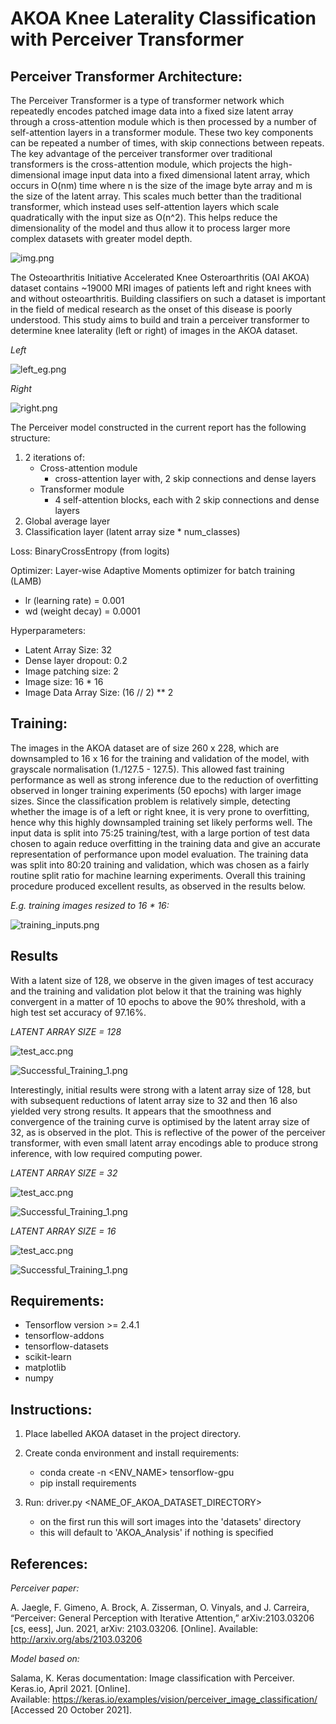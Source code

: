 # AKOA Knee Laterality Classification with Perceiver Transformer

Perceiver Transformer Architecture:
-
The Perceiver Transformer is a type of transformer network which repeatedly encodes patched image data
into a fixed size latent array through a cross-attention module which is then processed by a number of
self-attention layers in a transformer module. These two key components can be repeated a number of times,
with skip connections between repeats. The key advantage of the perceiver transformer over traditional
transformers is the cross-attention module, which projects the high-dimensional image input data into a 
fixed dimensional latent array, which occurs in O(nm) time where n is the size of the image byte array and
m is the size of the latent array. This scales much better than the traditional transformer, which instead
uses self-attention layers which scale quadratically with the input size as O(n^2). This helps reduce the 
dimensionality of the model and thus allow it to process larger more complex datasets with greater model
depth. 


![img.png](perceiver_architecture.png)


The Osteoarthritis Initiative Accelerated Knee Osteroarthritis (OAI AKOA) dataset contains 
~19000 MRI images of patients left and right knees with and without osteoarthritis. Building classifiers
on such a dataset is important in the field of medical research as the onset of this disease is 
poorly understood. This study aims to build and train a perceiver transformer to determine knee
laterality (left or right) of images in the AKOA dataset.

*Left*

![left_eg.png](left_eg.png)         

*Right*

![right.png](right_eg.png)

The Perceiver model constructed in the current report has the following structure:

1. 2 iterations of:
   - Cross-attention module
      - cross-attention layer with, 2 skip connections and dense layers
   - Transformer module
      - 4 self-attention blocks, each with 2 skip connections and dense layers
2. Global average layer
3. Classification layer (latent array size * num_classes)

Loss: BinaryCrossEntropy (from logits)

Optimizer: Layer-wise Adaptive Moments optimizer for batch training (LAMB)
   - lr (learning rate) = 0.001
   - wd (weight decay) = 0.0001

Hyperparameters:
- Latent Array Size: 32
- Dense layer dropout: 0.2
- Image patching size: 2
- Image size: 16 * 16
- Image Data Array Size: (16 // 2) ** 2 

Training:
-

The images in the AKOA dataset are of size 260 x 228, which are downsampled to 16 x 16
for the training and validation of the model, with grayscale normalisation (1./127.5 - 127.5). 
This allowed fast training performance as well as strong inference due to the reduction of
overfitting observed in longer training experiments (50 epochs) with larger image sizes.
Since the classification problem is relatively simple, detecting whether the image is of a 
left or right knee, it is very prone to overfitting, hence why this highly downsampled training set
likely performs well. The input data is split into 75:25 training/test, with a large portion
of test data chosen to again reduce overfitting in the training data and give an accurate
representation of performance upon model evaluation. The training data was split into 80:20 
training and validation, which was chosen as a fairly routine split ratio for machine learning
experiments. Overall this training procedure produced excellent results, as observed in the results below.

*E.g. training images resized to 16 * 16:*

![training_inputs.png](training_inputs.png)

Results
-

With a latent size of 128, we observe in the given images of test accuracy and the training and 
validation plot below it that the training was highly convergent in a matter of 10 epochs to above the 90% threshold, 
with a high test set accuracy of 97.16%.

*LATENT ARRAY SIZE = 128*


![test_acc.png](test_acc_128.png)

![Successful_Training_1.png](training_128.png)


Interestingly, initial results were strong with a latent array size of 128, but with subsequent
reductions of latent array size to 32 and then 16 also yielded very strong results.
It appears that the smoothness and convergence of the training curve is optimised
by the latent array size of 32, as is observed in the plot. This is reflective of the power of
the perceiver transformer, with even small latent array encodings able to produce strong inference,
with low required computing power.

*LATENT ARRAY SIZE = 32*


![test_acc.png](test_acc_32.png)

![Successful_Training_1.png](training_32.png)

*LATENT ARRAY SIZE = 16*

![test_acc.png](test_acc_16_actual.png)

![Successful_Training_1.png](training_16.png)


Requirements:
- 
- Tensorflow version >= 2.4.1
- tensorflow-addons
- tensorflow-datasets
- scikit-learn
- matplotlib
- numpy

Instructions:
-
1. Place labelled AKOA dataset in the project directory.
2. Create conda environment and install requirements:
   - conda create -n <ENV_NAME> tensorflow-gpu
   - pip install requirements
    
3. Run: driver.py <NAME_OF_AKOA_DATASET_DIRECTORY>
    - on the first run this will sort images into the 'datasets' directory
    - this will default to 'AKOA_Analysis' if nothing is specified


References:
-
*Perceiver paper:*

A. Jaegle, F. Gimeno, A. Brock, A. Zisserman, O. Vinyals, and J. Carreira, “Perceiver: General Perception
with Iterative Attention,” arXiv:2103.03206 [cs, eess], Jun. 2021, arXiv: 2103.03206. [Online]. Available:
http://arxiv.org/abs/2103.03206

*Model based on:*

Salama, K. Keras documentation: Image classification with Perceiver. Keras.io, April 2021. [Online].  
Available: <https://keras.io/examples/vision/perceiver_image_classification/> [Accessed 20 October 2021].